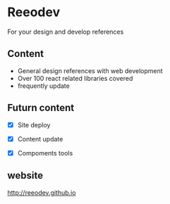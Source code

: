 # Reeodev
For your design and develop references

## Content
- General design references with web development
- Over 100 react related libraries covered 
- frequently update

## Futurn content

- [x] Site deploy
- [x] Content update
- [x] Compoments tools


## website
http://reeodev.github.io